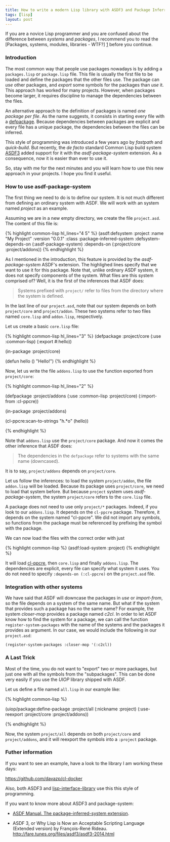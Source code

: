 ```yaml
---
title: How to write a modern Lisp library with ASDF3 and Package Inferred System
tags: [lisp]
layout: post
---
```


If you are a novice Lisp programmer and you are confused about the
difference between *systems* and *packages*, I recommend you to read
the [Packages, systems, modules, libraries - WTF?] [1] before you
continue.

### Introduction

The most common way that people use packages nowadays is by adding a
`packages.lisp` or `package.lisp` file. This file is usually the first
file to be loaded and define the packages that the other files
use. The package can *use* other packages, and *export* some symbols
for the packages than *use* it. This approach has worked for many
projects. However, when packages become larger, it requires discipline
to manage the dependencies between the files.

An alternative approach to the definition of packages is named *one
package per file*. As the name suggests, it consists in starting every
file with a [defpackage](http://clhs.lisp.se/Body/m_defpkg.htm). Because
dependencies between packages are explicit and every file has a unique
package, the dependencies between the files can be inferred.

This style of programming was introduced a few years ago by *fastpath*
and *quick-build*. But recently, the *de facto* standard Common Lisp
build system [ASDF3](http://common-lisp.net/project/asdf/) added
support for it with the *asdf-package-system* extension. As a
consequence, now it is easier than ever to use it.

So, stay with me for the next minutes and you will learn how to use
this new approach in your projects. I hope you find it useful.

### How to use asdf-package-system

The first thing we need to do is to define our system. It is not much
different from defining an ordinary system with ASDF. We will work
with an system named *project* as an example.

Assuming we are in a new empty directory, we create the file
`project.asd`. The content of this file is:

{% highlight common-lisp hl_lines="4 5" %}
(asdf:defsystem :project
  :name "My Project"
  :version "0.0.1"
  :class :package-inferred-system
  :defsystem-depends-on (:asdf-package-system)
  :depends-on (:project/core :project/addons))
{% endhighlight %}

As I mentioned in the introduction, this feature is provided by the
*asdf-package-system* ASDF's extension. The highlighed lines specify
that we want to use it for this package. Note that, unlike ordinary
ASDF system, it does not specify components of the system. What files
are this system comprised of? Well, it is the first of the inferences
that ASDF does:

> Systems prefixed with `project/` refer to files from the directory
> where the system is defined.

In the last line of our `project.asd`, note that our system depends on
both `project/core` and `project/addon`. These two systems refer to
two files named `core.lisp` and `addon.lisp`, respectively.

Let us create a basic `core.lisp` file:

{% highlight common-lisp hl_lines="3" %}
(defpackage :project/core
  (:use :common-lisp)
  (:export #:hello))

(in-package :project/core)

(defun hello ()
  "Hello!")
{% endhighlight %}


Now, let us write the file `addons.lisp` to use the function exported
from `project/core`:

{% highlight common-lisp hl_lines="2" %}

(defpackage :project/addons
  (:use :common-lisp :project/core)
  (:import-from :cl-ppcre))

(in-package :project/addons)

(cl-ppcre:scan-to-strings "h.*o" (hello))

{% endhighlight %}

Note that `addons.lisp` use the `project/core` package. And now it
comes the other inference that ASDF does:

> The dependencies in the `defpackage` refer to systems with the same
> name (downcased).

It is to say, `project/addons` depends on `project/core`.

Let us follow the inferences: to load the system `project/addon`, the
file `addon.lisp` will be loaded. Because its package uses
`project/core`, we need to load that system before. But because
`project` system uses *asdf-package-system*, the system `project/core`
refers to the `core.lisp` file.

A package does not need to use only `project/*` packages. Indeed, if
you look to our `addons.lisp`. It depends on the `cl-ppcre`
package. Therefore, it depends on the system named "cl-ppcre". We did
not import any symbols, so functions from the package must be
referenced by prefixing the symbol with the package.

We can now load the files with the correct order with just

{% highlight common-lisp %}
(asdf:load-system :project)
{% endhighlight %}

It will load [cl-ppcre](http://weitz.de/cl-ppcre/), then `core.lisp`
and finally `addons.lisp`. The dependencies are explicit, every file
can specify what system it uses. You do not need to specify
`:depends-on (:cl-ppcre)` on the `project.asd` file.

### Integration with other systems

We have said that ASDF will downcase the packages in *use* or
*import-from*, so the file depends on a system of the same name. But
what if the system that provides such a package has no the same name?
For example, the system *closer-mop* provides a package named
*c2cl*. In order to let ASDF know how to find the system for a
package, we can call the function `register-system-packages` with the
name of the systems and the packages it provides as argument. In our
case, we would include the following in our `project.asd`:

```common-lisp
(register-system-packages :closer-mop '(:c2cl))
```

### A Last Trick

Most of the time, you do not want to "export" two or more packages,
but just one with all the symbols from the "subpackages". This can be
done very easily if you use the *UIOP* library shipped with ASDF.

Let us define a file named `all.lisp` in our example like:

{% highlight common-lisp %}

(uiop/package:define-package :project/all
  (:nickname :project)
  (:use-reexport :project/core :project/addons))

{% endhighlight %}

Now, the system `project/all` depends on both `project/core` and
`project/addons`, and it will reexport the symbols into a `:project`
package.

### Futher information

If you want to see an example, have a look to the library I am working
these days:

<https://github.com/davazp/cl-docker>

Also, both ASDF3 and
[lisp-interface-library](https://github.com/fare/lisp-interface-library/)
use this this style of programming.

If you want to know more about ASDF3 and package-system:

- [ASDF Manual. The package-inferred-system extension](http://common-lisp.net/project/asdf/asdf/The-package_002dinferred_002dsystem-extension.html#The-package_002dinferred_002dsystem-extension).

- ASDF 3, or Why Lisp is Now an Acceptable Scripting Language  
  (Extended version) by François-René Rideau.  
  <http://fare.tunes.org/files/asdf3/asdf3-2014.html>



[1]: http://weitz.de/packages.html "Packages, systems, modules, libraries - WTF?"

